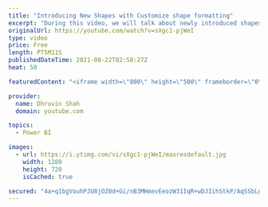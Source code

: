 ```yaml
---
title: "Introducing New Shapes with Customize shape formatting"
excerpt: "During this video, we will talk about newly introduced shapes in Power BI. Introducing New Shapes in Power BI with Conditional formatting. Now, we can apply shape formatting in a dynamic manner in Power BI. To apply, shape formatting, we need to apply conditional formatting like other Power BI visuals."
originalUrl: https://youtube.com/watch?v=sXgc1-pjWeI
type: video
price: Free
length: PT5M11S
publishedDateTime: 2021-08-22T02:58:27Z
heat: 50

featuredContent: "<iframe width=\"800\" height=\"500\" frameborder=\"0\" src=\"https://www.youtube.com/embed/sXgc1-pjWeI\" allow=\"accelerometer; autoplay; encrypted-media; gyroscope; picture-in-picture\" allowfullscreen></iframe>"

provider:
  name: Dhruvin Shah
  domain: youtube.com

topics:
  - Power BI

images:
  - url: https://i.ytimg.com/vi/sXgc1-pjWeI/maxresdefault.jpg
    width: 1280
    height: 720
    isCached: true

secured: "4a+q1bgVouhPJU8jOZ0d+Gi/nB3MHmevEeozW31IqR+wDJIihStkP/AqSSbLgVaGLj8Tb4PymcxkCsPCMPd8hRWiwO7PEFFfaaQjHbSVY2MM+WB+7Qc1nMEybDqxFl5TE7qAY+yZF0QW1DjEwwWXssocOXWUTfo/NTYAOTT9wRgat1bBV7RZROWWTaN8e5/EtKGvctXxy0/JNPqmWksu9qfiPXjBSQaLORb/ixLIERJYBt8wnFJ1rslxXETa7xdmiIeRScKa8Py/Jr0Dxd64VUKJw9ybBc7+o1R4cP5XOgCpuhj8yJSyTZP3QLPsvsoORB4QJXzVT2Lm2wKLJutsH08iVsZ3zQb0AEItNkfTcmVgT9YRhfzgcC5U1XqDUkV+TpoE4rTJR86SNSl1gBNTbMZl2YhIbeQiFgAwoI4h4fI=;FlCpN3GJlT+jczfFTP0dPw=="
---
```


